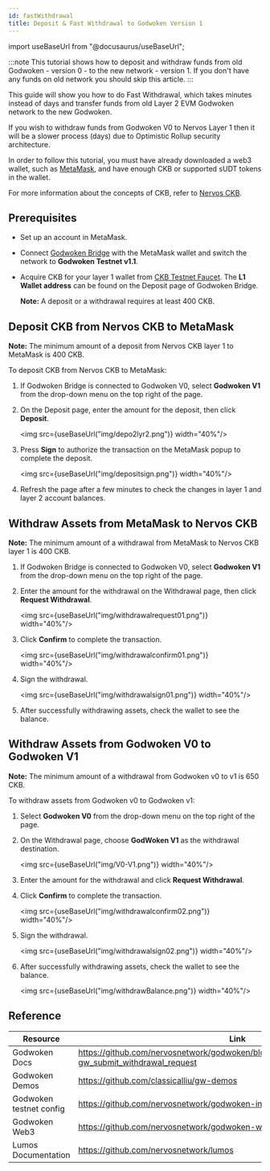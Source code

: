 ```yaml
---
id: fastWithdrawal
title: Deposit & Fast Withdrawal to Godwoken Version 1
---
```


import useBaseUrl from "@docusaurus/useBaseUrl";

:::note
This tutorial shows how to deposit and withdraw funds from old Godwoken - version 0 - to the new network - version 1. If you don't have any funds on old network you should skip this article.
:::

This guide will show you how to do Fast Withdrawal, which takes minutes instead of days and transfer funds from old Layer 2 EVM Godwoken network to the new Godwoken.

If you wish to withdraw funds from Godwoken V0 to Nervos Layer 1 then it will be a slower process (days) due to Optimistic Rollup security architecture. 

In order to follow this tutorial, you must have already downloaded a web3 wallet, such as [MetaMask](https://metamask.io/), and have enough CKB or supported sUDT tokens in the wallet.

For more information about the concepts of CKB, refer to [Nervos CKB](https://docs.nervos.org/docs/basics/introduction).

## Prerequisites

- Set up an account in MetaMask.

- Connect [Godwoken Bridge](https://testnet.bridge.godwoken.io/#/v1/) with the MetaMask wallet and switch the network to **Godwoken Testnet v1.1**.

- Acquire CKB for your layer 1 wallet from [CKB Testnet Faucet](https://faucet.nervos.org/). The **L1 Wallet address** can be found on the Deposit page of Godwoken Bridge.

  **Note:** A deposit or a withdrawal requires at least 400 CKB.

## Deposit CKB from Nervos CKB to MetaMask

**Note:** The minimum amount of a deposit from Nervos CKB layer 1 to MetaMask is 400 CKB.

To deposit CKB from Nervos CKB to MetaMask:

<!--Add the Godwoken Network manually to the MetaMask wallet.--><!--Godwoken v1 is currently in active development. For more information on Godwoken public networks, see [Godwoken info](https://github.com/nervosnetwork/godwoken-info).--><!--Login [Godwoken Bridge](https://testnet.bridge.godwoken.io/#/v1/).--><!--<img src={useBaseUrl("img/liteGdwknCon1.jpg")}  width="40%"/><img src={useBaseUrl("img/liteGdwknCon2.jpg")}  width="40%"/>Click **Switch network** to allow this site to switch the network to Godwoken Testnet v1.1.-->

1. If Godwoken Bridge is connected to Godwoken V0, select **Godwoken V1** from the drop-down menu on the top right of the page.

2. On the Deposit page, enter the amount for the deposit, then click **Deposit**.

   <img src={useBaseUrl("img/depo2lyr2.png")}  width="40%"/>

3. Press **Sign** to authorize the transaction on the MetaMask popup to complete the deposit. 

   <img src={useBaseUrl("img/depositsign.png")}  width="40%"/>

4. Refresh the page after a few minutes to check the changes in layer 1 and layer 2 account balances. 

## Withdraw Assets from MetaMask to Nervos CKB

**Note:** The minimum amount of a withdrawal from MetaMask to Nervos CKB layer 1 is 400 CKB.

1. If Godwoken Bridge is connected to Godwoken V0, select **Godwoken V1** from the drop-down menu on the top right of the page.

2. Enter the amount for the withdrawal on the Withdrawal page, then click **Request Withdrawal**.

   <img src={useBaseUrl("img/withdrawalrequest01.png")}  width="40%"/>

3. Click **Confirm** to complete the transaction.

      <img src={useBaseUrl("img/withdrawalconfirm01.png")}  width="40%"/>

4. Sign the withdrawal.

      <img src={useBaseUrl("img/withdrawalsign01.png")}  width="40%"/>
      
5. After successfully withdrawing assets, check the wallet to see the balance.


## Withdraw Assets from Godwoken V0 to Godwoken V1

**Note:** The minimum amount of a withdrawal from Godwoken v0 to v1 is 650 CKB.

To withdraw assets from Godwoken v0 to Godwoken v1:

1. Select **Godwoken V0** from the drop-down menu on the top right of the page.

2. On the Withdrawal page, choose **GodWoken V1** as the withdrawal destination. 

   <img src={useBaseUrl("img/V0-V1.png")}  width="40%"/>

3. Enter the amount for the withdrawal and click **Request Withdrawal**.

4. Click **Confirm** to complete the transaction.

   <img src={useBaseUrl("img/withdrawalconfirm02.png")}  width="40%"/>

5. Sign the withdrawal.

   <img src={useBaseUrl("img/withdrawalsign02.png")}  width="40%"/>

6. After successfully withdrawing assets, check the wallet to see the balance.

   <img src={useBaseUrl("img/withdrawBalance.png")}  width="40%"/>



 ## Reference

| Resource                | Link                                                         |
| ----------------------- | ------------------------------------------------------------ |
| Godwoken Docs           | https://github.com/nervosnetwork/godwoken/blob/develop/docs/RPC.md#method-gw_submit_withdrawal_request |
| Godwoken Demos          | https://github.com/classicalliu/gw-demos                     |
| Godwoken testnet config | https://github.com/nervosnetwork/godwoken-info/tree/main/testnet_v1_1 |
| Godwoken Web3           | https://github.com/nervosnetwork/godwoken-web3#godwoken-web3-api |
| Lumos Documentation     | https://github.com/nervosnetwork/lumos                       |

